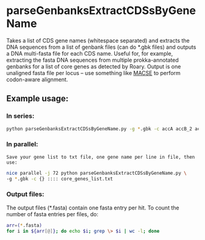 # parseGenbanksExtractCDSsByGeneName
Takes a list of CDS gene names (whitespace separated) and extracts the DNA sequences from a list of genbank files (can do *.gbk files) and outputs a DNA multi-fasta file for each CDS name.  Useful for, for example, extracting the fasta DNA sequences from multiple prokka-annotated genbanks for a list of core genes as detected by Roary. Output is one unaligned fasta file per locus – use something like [MACSE](http://journals.plos.org/plosone/article?id=10.1371/journal.pone.0022594) to perform codon-aware alignment.

## Example usage:
### In series:
    
```bash
python parseGenbanksExtractCDSsByGeneName.py -g *.gbk -c accA accB_2 accD
```

### In parallel:
    Save your gene list to txt file, one gene name per line in file, then use:

```bash
nice parallel -j 72 python parseGenbanksExtractCDSsByGeneName.py \
-g *.gbk -c {} :::: core_genes_list.txt
```

### Output files:
The output files (*.fasta) contain one fasta entry per hit.  To count the number of fasta entries per files, do:
```bash
arr=(*.fasta)
for i in ${arr[@]}; do echo $i; grep \> $i | wc -l; done
```


